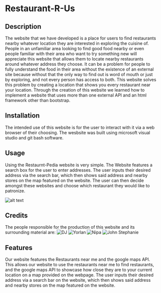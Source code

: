 # Restaurant-R-Us

## Description

The website that we have developed is a place for users to find restaurants nearby whatever location they are interested in exploring the cuisine of. People in an unfamiliar area looking to find good food nearby or even people familiar with their area who want to try something new will appreciate this website that allows them to locate nearby restaurants around whatever address they choose. It can be a problem for people to fully understand the food in their area without the existence of an external site because without that the only way to find out is word of mouth or just by exploring, and not every person has access to both. This website solves this problem by creating a location that shows you every restaurant near your location. Through the creation of this website we learned how to implement a website that uses more than one external API and an html framework other than bootstrap.

## Installation

The intended use of this website is for the user to interact with it via a web browser of their choosing. The wesbsite was built using microsoft visual studio and git bash software.

## Usage

Using the Restaurnt-Pedia website is very simple. The Website features a search box for the user to enter addresses. The user inputs their desired address via the search bar, which then shows said address and nearby stores on the map featured on the website. The user can then decide amongst these websites and choose which restaurant they would like to patronize.

![alt text](assets/images/screenshot.png)

## Credits

The people responsible for the production of this website and its surrounding material are:
![DJ](https://github.com/djbalabis)
![Yorlan](https://github.com/Yorlan-r)
![Nipa](https://github.com/nipaanand)
![John](https://github.com/nipaanand)
Stephanie

## Features

Our website features the Restaurants near me and the google maps API. This allows our website to use the restaurants near me to find restaurants, and the google maps API to showcase how close they are to your current location on a map provided on the webpage. The user inputs their desired address via a search bar on the website, which then shows said address and nearby stores on the map featured on the website.

